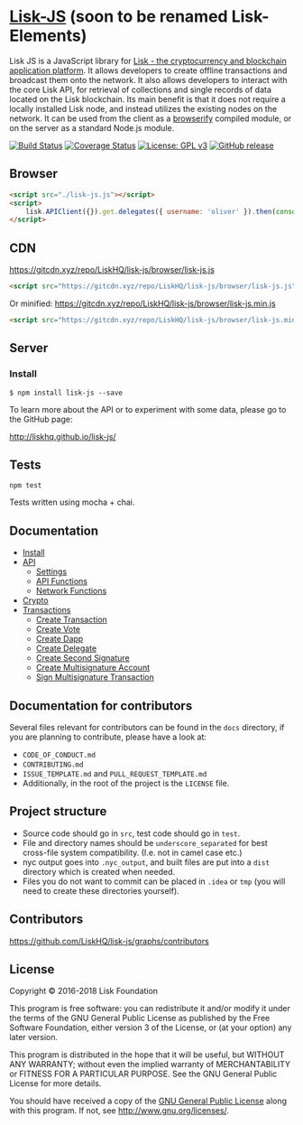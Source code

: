 # <a href="http://liskhq.github.io/lisk-js/">Lisk-JS</a> (soon to be renamed Lisk-Elements)

Lisk JS is a JavaScript library for [Lisk - the cryptocurrency and blockchain application platform](https://github.com/LiskHQ/lisk). It allows developers to create offline transactions and broadcast them onto the network. It also allows developers to interact with the core Lisk API, for retrieval of collections and single records of data located on the Lisk blockchain. Its main benefit is that it does not require a locally installed Lisk node, and instead utilizes the existing nodes on the network. It can be used from the client as a [browserify](http://browserify.org/) compiled module, or on the server as a standard Node.js module.

[![Build Status](https://jenkins.lisk.io/buildStatus/icon?job=lisk-js/development)](https://jenkins.lisk.io/job/lisk-js/job/development/)
[![Coverage Status](https://coveralls.io/repos/github/LiskHQ/lisk-js/badge.svg?branch=development)](https://coveralls.io/github/LiskHQ/lisk-js?branch=development)
[![License: GPL v3](https://img.shields.io/badge/License-GPL%20v3-blue.svg)](http://www.gnu.org/licenses/gpl-3.0)
[![GitHub release](https://img.shields.io/badge/version-1.0.0-blue.svg)](#)

## Browser

```html
<script src="./lisk-js.js"></script>
<script>
	lisk.APIClient({}).get.delegates({ username: 'oliver' }).then(console.log);
</script>
```

## CDN

https://gitcdn.xyz/repo/LiskHQ/lisk-js/browser/lisk-js.js<br/>
```html
<script src="https://gitcdn.xyz/repo/LiskHQ/lisk-js/browser/lisk-js.js"></script>
```
Or minified:
https://gitcdn.xyz/repo/LiskHQ/lisk-js/browser/lisk-js.min.js<br/>
```html
<script src="https://gitcdn.xyz/repo/LiskHQ/lisk-js/browser/lisk-js.min.js"></script>
```

## Server

### Install
```
$ npm install lisk-js --save
```

To learn more about the API or to experiment with some data, please go to the GitHub page:

http://liskhq.github.io/lisk-js/

## Tests

```
npm test
```

Tests written using mocha + chai.

## Documentation

- [Install](https://docs.lisk.io/docs/lisk-js-installation)
- [API](https://docs.lisk.io/docs/api-functions)
	- [Settings](https://docs.lisk.io/docs/api)
	- [API Functions](https://docs.lisk.io/docs/api-functions)
	- [Network Functions](https://docs.lisk.io/docs/network-functions)
- [Crypto](https://docs.lisk.io/docs/crypto-functions)
- [Transactions](https://docs.lisk.io/docs/transactions-1)
	- [Create Transaction](https://docs.lisk.io/docs/transactions-1#section-createtransaction)
	- [Create Vote](https://docs.lisk.io/docs/transactions-1#section-createvote)
	- [Create Dapp](https://docs.lisk.io/docs/transactions-1#section-createdapp)
	- [Create Delegate](https://docs.lisk.io/docs/transactions-1#section-createdelegate)
	- [Create Second Signature](https://docs.lisk.io/docs/transactions-1#section-createtransaction)
	- [Create Multisignature Account](https://docs.lisk.io/docs/transactions-1#section-createmultisignature)
	- [Sign Multisignature Transaction](https://docs.lisk.io/docs/transactions-1#section-signtransaction)

## Documentation for contributors

Several files relevant for contributors can be found in the `docs`
directory, if you are planning to contribute, please have a look at:

* `CODE_OF_CONDUCT.md`
* `CONTRIBUTING.md`
* `ISSUE_TEMPLATE.md` and `PULL_REQUEST_TEMPLATE.md`
* Additionally, in the root of the project is the `LICENSE` file.

## Project structure

* Source code should go in `src`, test code should go in `test`.
* File and directory names should be `underscore_separated` for best cross-file
	system compatibility. (I.e. not in camel case etc.)
* nyc output goes into `.nyc_output`, and built files are put into a `dist`
	directory which is created when needed.
* Files you do not want to commit can be placed in `.idea` or `tmp` (you will
	need to create these directories yourself).

## Contributors

https://github.com/LiskHQ/lisk-js/graphs/contributors

## License

Copyright © 2016-2018 Lisk Foundation

This program is free software: you can redistribute it and/or modify it under the terms of the GNU General Public License as published by the Free Software Foundation, either version 3 of the License, or (at your option) any later version.

This program is distributed in the hope that it will be useful, but WITHOUT ANY WARRANTY; without even the implied warranty of MERCHANTABILITY or FITNESS FOR A PARTICULAR PURPOSE. See the GNU General Public License for more details.

You should have received a copy of the [GNU General Public License](https://github.com/LiskHQ/lisk-js/tree/master/LICENSE) along with this program.  If not, see <http://www.gnu.org/licenses/>.
